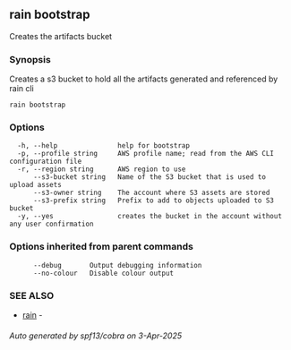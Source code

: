 ## rain bootstrap

Creates the artifacts bucket

### Synopsis

Creates a s3 bucket to hold all the artifacts generated and referenced by rain cli

```
rain bootstrap
```

### Options

```
  -h, --help               help for bootstrap
  -p, --profile string     AWS profile name; read from the AWS CLI configuration file
  -r, --region string      AWS region to use
      --s3-bucket string   Name of the S3 bucket that is used to upload assets
      --s3-owner string    The account where S3 assets are stored
      --s3-prefix string   Prefix to add to objects uploaded to S3 bucket
  -y, --yes                creates the bucket in the account without any user confirmation
```

### Options inherited from parent commands

```
      --debug       Output debugging information
      --no-colour   Disable colour output
```

### SEE ALSO

* [rain](index.md)	 - 

###### Auto generated by spf13/cobra on 3-Apr-2025
